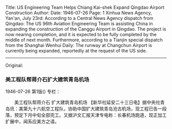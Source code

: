 Title: US Engineering Team Helps Chiang Kai-shek Expand Qingdao Airport Construction
Author:
Date: 1946-07-26
Page: 1
Xinhua News Agency, Yan'an, July 23rd: According to a Central News Agency dispatch from Qingdao: The US 96th Aviation Engineering Team is assisting China in expanding the construction of the Canggu Airport in Qingdao. The project is now nearing completion, and it is expected to be fully completed by the middle of next month. Furthermore, according to a Tianjin special dispatch from the Shanghai Wenhui Daily: The runway at Changchun Airport is currently being expanded, reportedly at the request of the US side.



<hr /> 

Original: 


### 美工程队帮蒋介石扩大建筑青岛机场

1946-07-26
第1版()
专栏：

　　美工程队帮蒋介石
    扩大建筑青岛机场
    【新华社延安二十三日电】据中央社青岛讯：美第九十六航空工程队，协助中国扩大建筑青岛沧古机场，现工程已告一段落，预定下月中旬全部完工。又据沪文汇报天津专电称：长春机场跑道，现正加工扩展中，闻系应美方之请。
